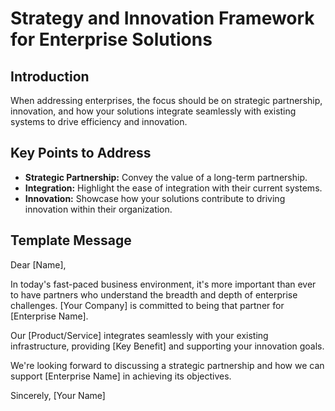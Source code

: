 # Strategy and Innovation Framework for Enterprise Solutions

## Introduction
When addressing enterprises, the focus should be on strategic partnership, innovation, and how your solutions integrate seamlessly with existing systems to drive efficiency and innovation.

## Key Points to Address
- **Strategic Partnership:** Convey the value of a long-term partnership.
- **Integration:** Highlight the ease of integration with their current systems.
- **Innovation:** Showcase how your solutions contribute to driving innovation within their organization.

## Template Message
Dear [Name],

In today's fast-paced business environment, it's more important than ever to have partners who understand the breadth and depth of enterprise challenges. [Your Company] is committed to being that partner for [Enterprise Name].

Our [Product/Service] integrates seamlessly with your existing infrastructure, providing [Key Benefit] and supporting your innovation goals.

We're looking forward to discussing a strategic partnership and how we can support [Enterprise Name] in achieving its objectives.

Sincerely,
[Your Name]